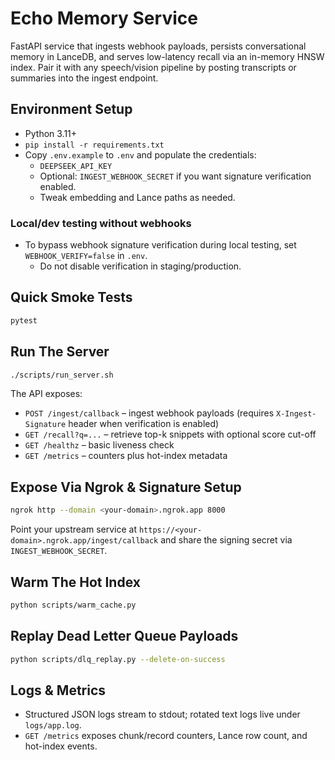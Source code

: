 # Echo Memory Service

FastAPI service that ingests webhook payloads, persists conversational memory in LanceDB, and serves low-latency recall via an in-memory HNSW index. Pair it with any speech/vision pipeline by posting transcripts or summaries into the ingest endpoint.

## Environment Setup

- Python 3.11+
- `pip install -r requirements.txt`
- Copy `.env.example` to `.env` and populate the credentials:
  - `DEEPSEEK_API_KEY`
  - Optional: `INGEST_WEBHOOK_SECRET` if you want signature verification enabled.
  - Tweak embedding and Lance paths as needed.

### Local/dev testing without webhooks

- To bypass webhook signature verification during local testing, set `WEBHOOK_VERIFY=false` in `.env`.
  - Do not disable verification in staging/production.

## Quick Smoke Tests

```bash
pytest
```

## Run The Server

```bash
./scripts/run_server.sh
```

The API exposes:
- `POST /ingest/callback` – ingest webhook payloads (requires `X-Ingest-Signature` header when verification is enabled)
- `GET /recall?q=...` – retrieve top-k snippets with optional score cut-off
- `GET /healthz` – basic liveness check
- `GET /metrics` – counters plus hot-index metadata

## Expose Via Ngrok & Signature Setup

```bash
ngrok http --domain <your-domain>.ngrok.app 8000
```

Point your upstream service at `https://<your-domain>.ngrok.app/ingest/callback` and share the signing secret via `INGEST_WEBHOOK_SECRET`.

## Warm The Hot Index

```bash
python scripts/warm_cache.py
```

## Replay Dead Letter Queue Payloads

```bash
python scripts/dlq_replay.py --delete-on-success
```

## Logs & Metrics

- Structured JSON logs stream to stdout; rotated text logs live under `logs/app.log`.
- `GET /metrics` exposes chunk/record counters, Lance row count, and hot-index events.
